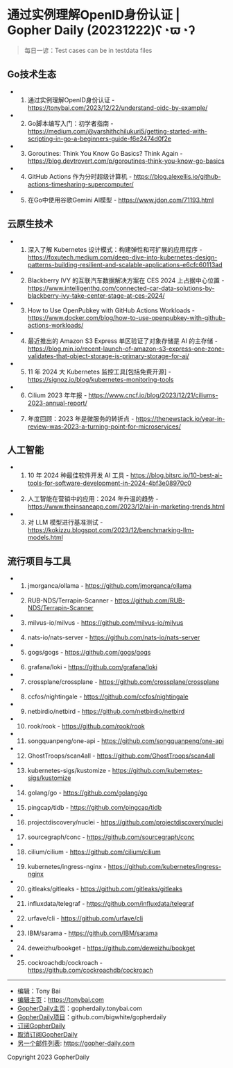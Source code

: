 # 通过实例理解OpenID身份认证 | Gopher Daily (20231222)ʕ◔ϖ◔ʔ

>每日一谚：Test cases can be in testdata files

## Go技术生态


- 1. 通过实例理解OpenID身份认证 - https://tonybai.com/2023/12/22/understand-oidc-by-example/

- 2. Go脚本编写入门：初学者指南 - https://medium.com/@varshithchilukuri5/getting-started-with-scripting-in-go-a-beginners-guide-f6e2474d0f2e

- 3. Goroutines: Think You Know Go Basics? Think Again - https://blog.devtrovert.com/p/goroutines-think-you-know-go-basics

- 4. GitHub Actions 作为分时超级计算机 - https://blog.alexellis.io/github-actions-timesharing-supercomputer/

- 5. 在Go中使用谷歌Gemini AI模型 - https://www.jdon.com/71193.html


## 云原生技术


- 1. 深入了解 Kubernetes 设计模式：构建弹性和可扩展的应用程序 - https://foxutech.medium.com/deep-dive-into-kubernetes-design-patterns-building-resilient-and-scalable-applications-e6cfc60113ad

- 2. Blackberry IVY 的互联汽车数据解决方案在 CES 2024 上占据中心位置 - https://www.intelligenthq.com/connected-car-data-solutions-by-blackberry-ivy-take-center-stage-at-ces-2024/

- 3. How to Use OpenPubkey with GitHub Actions Workloads - https://www.docker.com/blog/how-to-use-openpubkey-with-github-actions-workloads/

- 4. 最近推出的 Amazon S3 Express 单区验证了对象存储是 AI 的主存储 - https://blog.min.io/recent-launch-of-amazon-s3-express-one-zone-validates-that-object-storage-is-primary-storage-for-ai/

- 5. 11 年 2024 大 Kubernetes 监控工具[包括免费开源] - https://signoz.io/blog/kubernetes-monitoring-tools

- 6. Cilium 2023 年年报 - https://www.cncf.io/blog/2023/12/21/ciliums-2023-annual-report/

- 7. 年度回顾：2023 年是微服务的转折点 - https://thenewstack.io/year-in-review-was-2023-a-turning-point-for-microservices/


## 人工智能


- 1. 10 年 2024 种最佳软件开发 AI 工具 - https://blog.bitsrc.io/10-best-ai-tools-for-software-development-in-2024-4bf3e08970c0

- 2. 人工智能在营销中的应用：2024 年升温的趋势 - https://www.theinsaneapp.com/2023/12/ai-in-marketing-trends.html

- 3. 对 LLM 模型进行基准测试 - https://kokizzu.blogspot.com/2023/12/benchmarking-llm-models.html


## 流行项目与工具


- 1. jmorganca/ollama - https://github.com/jmorganca/ollama

- 2. RUB-NDS/Terrapin-Scanner - https://github.com/RUB-NDS/Terrapin-Scanner

- 3. milvus-io/milvus - https://github.com/milvus-io/milvus

- 4. nats-io/nats-server - https://github.com/nats-io/nats-server

- 5. gogs/gogs - https://github.com/gogs/gogs

- 6. grafana/loki - https://github.com/grafana/loki

- 7. crossplane/crossplane - https://github.com/crossplane/crossplane

- 8. ccfos/nightingale - https://github.com/ccfos/nightingale

- 9. netbirdio/netbird - https://github.com/netbirdio/netbird

- 10. rook/rook - https://github.com/rook/rook

- 11. songquanpeng/one-api - https://github.com/songquanpeng/one-api

- 12. GhostTroops/scan4all - https://github.com/GhostTroops/scan4all

- 13. kubernetes-sigs/kustomize - https://github.com/kubernetes-sigs/kustomize

- 14. golang/go - https://github.com/golang/go

- 15. pingcap/tidb - https://github.com/pingcap/tidb

- 16. projectdiscovery/nuclei - https://github.com/projectdiscovery/nuclei

- 17. sourcegraph/conc - https://github.com/sourcegraph/conc

- 18. cilium/cilium - https://github.com/cilium/cilium

- 19. kubernetes/ingress-nginx - https://github.com/kubernetes/ingress-nginx

- 20. gitleaks/gitleaks - https://github.com/gitleaks/gitleaks

- 21. influxdata/telegraf - https://github.com/influxdata/telegraf

- 22. urfave/cli - https://github.com/urfave/cli

- 23. IBM/sarama - https://github.com/IBM/sarama

- 24. deweizhu/bookget - https://github.com/deweizhu/bookget

- 25. cockroachdb/cockroach - https://github.com/cockroachdb/cockroach


----

- 编辑：Tony Bai
- [编辑主页](https://tonybai.com)：https://tonybai.com
- [GopherDaily主页](https://gopherdaily.tonybai.com)：gopherdaily.tonybai.com
- [GopherDaily项目](https://github.com/bigwhite/gopherdaily)：github.com/bigwhite/gopherdaily
- [订阅GopherDaily](https://gopherdaily.tonybai.com/subscribe)
- [取消订阅GopherDaily](https://gopherdaily.tonybai.com/unsubscribe)
- [另一个邮件列表](https://gopher-daily.com): https://gopher-daily.com

Copyright 2023 GopherDaily
